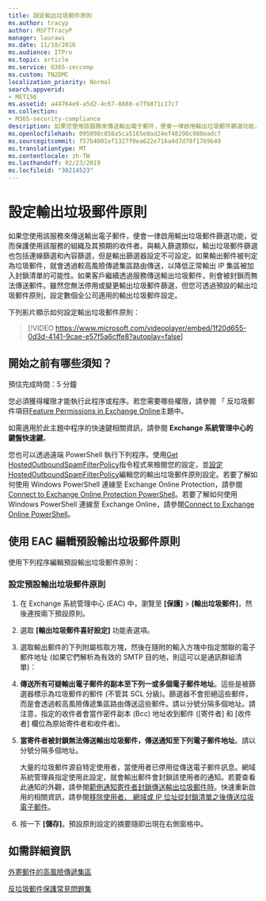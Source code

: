 ```yaml
---
title: 設定輸出垃圾郵件原則
ms.author: tracyp
author: MSFTTracyP
manager: laurawi
ms.date: 11/10/2016
ms.audience: ITPro
ms.topic: article
ms.service: O365-seccomp
ms.custom: TN2DMC
localization_priority: Normal
search.appverid:
- MET150
ms.assetid: a44764e9-a5d2-4c67-8888-e7fb871c17c7
ms.collection:
- M365-security-compliance
description: 如果您使用該服務來傳送輸出電子郵件，便會一律啟用輸出垃圾郵件篩選功能，從而保護使用該服務的組織及其預期的收件者。
ms.openlocfilehash: 095098c058a5ca5165e0ad24ef48296c980eadcf
ms.sourcegitcommit: f57b4001ef1327f0ea622e716a4d7d78f1769b49
ms.translationtype: MT
ms.contentlocale: zh-TW
ms.lasthandoff: 02/23/2019
ms.locfileid: "30214523"
---
```

# <a name="configure-the-outbound-spam-policy"></a>設定輸出垃圾郵件原則

如果您使用該服務來傳送輸出電子郵件，便會一律啟用輸出垃圾郵件篩選功能，從而保護使用該服務的組織及其預期的收件者。與輸入篩選類似，輸出垃圾郵件篩選也包括連線篩選和內容篩選，但是輸出篩選器設定不可設定。如果輸出郵件被判定為垃圾郵件，就會透過較高風險傳遞集區路由傳送，以降低正常輸出 IP 集區被加入封鎖清單的可能性。如果客戶繼續透過服務傳送輸出垃圾郵件，則會被封鎖而無法傳送郵件。雖然您無法停用或變更輸出垃圾郵件篩選，但您可透過預設的輸出垃圾郵件原則，設定數個全公司適用的輸出垃圾郵件設定。 
  
下列影片顯示如何設定輸出垃圾郵件原則：
  
> [!VIDEO https://www.microsoft.com/videoplayer/embed/1f20d655-0d3d-4141-9cae-e57f5a6cffe8?autoplay=false]
  
## <a name="what-do-you-need-to-know-before-you-begin"></a>開始之前有哪些須知？
<a name="sectionSection0"> </a>

預估完成時間：5 分鐘
  
您必須獲得權限才能執行此程序或程序。若您需要哪些權限，請參閱 「 反垃圾郵件項目[Feature Permissions in Exchange Online](http://technet.microsoft.com/library/15073ce1-0917-403b-8839-02a2ebc96e16.aspx)主題中。 
  
如需適用於此主題中程序的快速鍵相關資訊，請參閱 **Exchange 系統管理中心的鍵盤快速鍵**。
  
您也可以透過遠端 PowerShell 執行下列程序。使用[Get HostedOutboundSpamFilterPolicy](http://technet.microsoft.com/library/8f15c83c-c10a-4d9d-b135-35321430bdc2.aspx)指令程式來檢閱您的設定，並[設定 HostedOutboundSpamFilterPolicy](http://technet.microsoft.com/library/665d1b04-d4b5-4a0e-811a-4e37096ccbfd.aspx)編輯您的輸出垃圾郵件原則設定。若要了解如何使用 Windows PowerShell 連線至 Exchange Online Protection，請參閱[Connect to Exchange Online Protection PowerShell](https://go.microsoft.com/fwlink/p/?linkid=627290)。若要了解如何使用 Windows PowerShell 連線至 Exchange Online，請參閱[Connect to Exchange Online PowerShell](https://go.microsoft.com/fwlink/p/?linkid=396554)。
  
## <a name="use-the-eac-to-edit-the-default-outbound-spam-policy"></a>使用 EAC 編輯預設輸出垃圾郵件原則
<a name="sectionSection1"> </a>

使用下列程序編輯預設輸出垃圾郵件原則：
  
### <a name="to-configure-the-default-outbound-spam-policy"></a>設定預設輸出垃圾郵件原則

1. 在 Exchange 系統管理中心 (EAC) 中，瀏覽至 **[保護]** \> **[輸出垃圾郵件]**，然後連按兩下預設原則。
    
2. 選取 **[輸出垃圾郵件喜好設定]** 功能表選項。 
    
3. 選取輸出郵件的下列附屬核取方塊，然後在隨附的輸入方塊中指定關聯的電子郵件地址 (如果它們解析為有效的 SMTP 目的地，則這可以是通訊群組清單)：
    
1. **傳送所有可疑輸出電子郵件的副本至下列一或多個電子郵件地址**。這些是被篩選器標示為垃圾郵件的郵件 (不管其 SCL 分級)。篩選器不會拒絕這些郵件，而是會透過較高風險傳遞集區路由傳送這些郵件。請以分號分隔多個地址。請注意，指定的收件者會當作密件副本 (Bcc) 地址收到郵件 ([寄件者] 和 [收件者] 欄位為原始寄件者和收件者)。
    
2. **當寄件者被封鎖無法傳送輸出垃圾郵件，傳送通知至下列電子郵件地址**。請以分號分隔多個地址。
    
    大量的垃圾郵件源自特定使用者，當使用者已停用從傳送電子郵件訊息。網域系統管理員指定使用此設定，就會輸出郵件會封鎖該使用者的通知。若要查看此通知的外觀，請參閱[範例通知寄件者封鎖傳送輸出垃圾郵件時](sample-notification-when-a-sender-is-blocked-sending-outbound-spam.md)。快速重新啟用的相關資訊，請參閱[移除使用者、 網域或 IP 位址從封鎖清單之後傳送垃圾電子郵件](http://technet.microsoft.com/library/712cfcc1-31e8-4e51-8561-b64258a8f1e5.aspx)。
    
4. 按一下 **[儲存]**。預設原則設定的摘要隨即出現在右側窗格中。
    
## <a name="for-more-information"></a>如需詳細資訊
<a name="sectionSection2"> </a>

[外寄郵件的高風險傳遞集區](high-risk-delivery-pool-for-outbound-messages.md)
  
[反垃圾郵件保護常見問題集](anti-spam-protection-faq.md)
  

